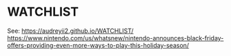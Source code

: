 # WATCHLIST
See: https://audreyii2.github.io/WATCHLIST/
https://www.nintendo.com/us/whatsnew/nintendo-announces-black-friday-offers-providing-even-more-ways-to-play-this-holiday-season/
